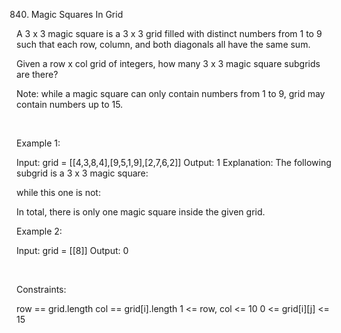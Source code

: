 840. Magic Squares In Grid

A 3 x 3 magic square is a 3 x 3 grid filled with distinct numbers from 1 to 9 such that each row, column, and both diagonals all have the same sum.

Given a row x col grid of integers, how many 3 x 3 magic square subgrids are there?

Note: while a magic square can only contain numbers from 1 to 9, grid may contain numbers up to 15.

 

Example 1:

Input: grid = [[4,3,8,4],[9,5,1,9],[2,7,6,2]]
Output: 1
Explanation: 
The following subgrid is a 3 x 3 magic square:


while this one is not:


In total, there is only one magic square inside the given grid.


Example 2:

Input: grid = [[8]]
Output: 0


 

Constraints:

row == grid.length
col == grid[i].length
1 <= row, col <= 10
0 <= grid[i][j] <= 15